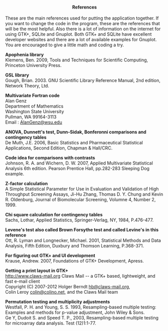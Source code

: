 <h4 align="center">References</h4> 

These are the main references used for putting the application together. If you want to change the code in the program, these are the references that will be the most helpful. Also there is a lot of information on the internet for using GTK+, SQLite and Gnuplot. Both GTK+ and SQLite have excellent developer websites and there are a lot of available examples for Gnuplot. You are encouraged to give a little math and coding a try.

**Apophenia library**  
Klemens, Ben. 2009, Tools and Techniques for Scientific Computing, Princeton University Press.

**GSL library**  
Gough, Brian. 2003. GNU Scientific Library Reference Manual, 2nd edition, Network Theory, Ltd.

**Multivariate Fortran code**  
Alan Genz   
Department of Mathematics  
Washington State University   
Pullman, WA 99164-3113  
Email : AlanGenz@wsu.edu  

**ANOVA, Dunnett's test, Dunn-Sidak, Bonferonni comparisons and contingency tables**  
De Muth, J.E. 2006, Basic Statistics and Pharmaceutical Statistical Applications, Second Edition, Chapman & Hall/CRC.

**Code idea for comparisons with contrasts**  
Johnson, R. A. and Wichern, D. W. 2007, Applied Multivariate Statistical Analysis 6th edition. Pearson Prentice Hall, pp.282-283 Sleeping Dog example.

**Z-factor calculation**  
A Simple Statistical Parameter for Use in Evaluation and Validation of High Throughput Screening Assays, Ji-Hu Zhang, Thomas D. Y. Chung and Kevin R. Oldenburg, Journal of Biomolecular Screening, Volumne 4, Number 2, 1999.

**Chi square calculation for contingency tables**  
Sachs, Lothar, Applied Statistics, Springer-Verlag, NY, 1984, P.476-477. 

**Levene's test also called Brown Forsythe test and called Levine's in this reference**  
Ott, R. Lyman and Longnecker, Michael. 2001, Statistical Methods and Data Analysis, Fifth Edition, Duxbury and Thomson Learning, P.368-371.

**For figuring out GTK+ and UI development**  
Krause, Andrew. 2007, Foundations of GTK+ Development, Apress.

**Getting a print layout in GTK+**  
http://www.claws-mail.org
Claws Mail -- a GTK+ based, lightweight, and fast e-mail client  
Copyright (C) 2007-2012 Holger Berndt <hb@claws-mail.org>,  
Colin Leroy <colin@colino.net>, and the Claws Mail team  

**Permutation testing and multiplicity adjustments**  
Westfall, P. H. and Young, S. S. 1993, Resampling-based multiple testing: Examples and methods for p-value adjustment, John Wiley & Sons.  
Ge Y, Dudoit S. and Speed T. P., 2003, Resampling-based multiple testing for microarray data analysis. Test (12)1:1-77.  



